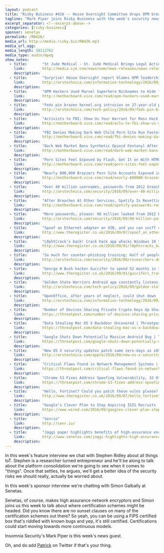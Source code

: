 ```yaml
---
layout: podcast
title: "Risky Business #426 -- House Oversight Committee drops OPM breach report PLUS St Jude sues MedSec"
tagline: "Mark Piper joins Risky Business with the week's security news..."
excerpt_separator: <!--excerpt-above-->
categories: [risky-business]
sponsor: senetas
permalink: /RB426/
media_url: http://media.risky.biz/RB426.mp3
media_url_ogg: 
media_length: 38112762
media_type: audio/mpeg
show_notes:
  - title:       "St Jude Medical - St. Jude Medical Brings Legal Action Against Muddy Waters and MedSec"
    link:        http://media.sjm.com/newsroom/news-releases/news-releases-details/2016/St-Jude-Medical-Brings-Legal-Action-Against-Muddy-Waters-and-MedSec/default.aspx
    description: 
  - title:       "Surprise! House Oversight report blames OPM leadership for breach of records | Ars Technica"
    link:        http://arstechnica.com/information-technology/2016/09/surprise-house-oversight-report-blames-opm-leadership-for-breach-of-records/
    description: 
  - title:       "OPM Hackers Used Marvel Superhero Nicknames to Hide Their Tracks | Motherboard"
    link:        http://motherboard.vice.com/read/opm-hackers-used-marvel-superhero-nicknames-to-hide-their-tracks
    description: 
  - title:       "Feds pin brazen kernel.org intrusion on 27-year-old programmer | Ars Technica"
    link:        http://arstechnica.com/tech-policy/2016/09/feds-pin-brazen-kernel-org-intrusion-on-27-year-old-programmer/
    description: 
  - title:       "Activists to FBI: Show Us Your Warrant for Mass Hack of TorMail Users | Motherboard"
    link:        http://motherboard.vice.com/read/aclu-to-fbi-show-us-your-warrant-for-mass-hack-of-tormail-users
    description: 
  - title:       "FBI Denies Making Dark Web Child Porn Site Run Faster | Motherboard"
    link:        http://motherboard.vice.com/read/fbi-denies-making-dark-web-child-porn-site-run-faster
    description: 
  - title:       "Dark Web Market Bans Synthetic Opioid Fentanyl After Recent Deaths | Motherboard"
    link:        http://motherboard.vice.com/read/dark-web-market-bans-synthetic-opioid-fentanyl-after-recent-deaths
    description: 
  - title:       "Porn Sites Feel Exposed by Flash, Get It on With HTML5 | Motherboard"
    link:        http://motherboard.vice.com/read/porn-sites-feel-exposed-by-flash-get-it-on-with-html5
    description: 
  - title:       "Nearly 800,000 Brazzers Porn Site Accounts Exposed in Forum Hack | Motherboard"
    link:        http://motherboard.vice.com/read/nearly-800000-brazzers-porn-site-accounts-exposed-in-forum-hack
    description: 
  - title:       "Over 40 million usernames, passwords from 2012 breach of Last.fm surface | Ars Technica"
    link:        http://arstechnica.com/security/2016/09/over-40-million-usernames-passwords-from-2012-breach-of-last-fm-surface/
    description: 
  - title:       "After Breaches At Other Services, Spotify Is Resetting Users' Passwords | Motherboard"
    link:        http://motherboard.vice.com/read/spotify-passwords-reset-security-precaution
    description: 
  - title:       "More passwords, please: 98 million leaked from 2012 breach of “Russia’s Yahoo” | Ars Technica"
    link:        http://arstechnica.com/security/2016/09/98-million-passwords-from-2012-breach-of-russias-yahoo-rambler-ru-leaked/
    description: 
  - title:       "Spoof an Ethernet adapter on USB, and you can sniff credentials from locked laptops • The Register"
    link:        http://www.theregister.co.uk/2016/09/07/spoof_an_ethernet_adapter_on_usb_and_you_can_sniff_credentials_from_locked_laptops/
    description: 
  - title:       "L0phtCrack's back! Crack hack app whacks Windows 10 trash hashes • The Register"
    link:        http://www.theregister.co.uk/2016/09/01/l0phtcracks_back_crack_hack_app_whacks_windows_10_trash_hashes/
    description: 
  - title:       "So much for counter-phishing training: Half of people click anything sent to them | Ars Technica"
    link:        http://arstechnica.com/security/2016/08/researchers-demonstrate-half-of-people-will-click-on-any-link-theyre-sent/
    description: 
  - title:       "George W Bush hacker Guccifer to spend 52 months in the big house • The Register"
    link:        http://www.theregister.co.uk/2016/09/01/guccifers_travels_include_52_months_in_prison/
    description: 
  - title:       "Golden State Warriors Android app constantly listens to nearby audio, fan says [Updated] | Ars Technica"
    link:        http://arstechnica.com/tech-policy/2016/09/golden-state-warriors-android-app-constantly-listens-to-nearby-audio-fan-says/
    description: 
  - title:       "OpenOffice, after years of neglect, could shut down | Ars Technica"
    link:        http://arstechnica.com/information-technology/2016/09/openoffice-after-years-of-neglect-could-shut-down/
    description: 
  - title:       "Number of Devices Sharing Private Crypto Keys Up Sharply | Threatpost | The first stop for security news"
    link:        https://threatpost.com/number-of-devices-sharing-private-crypto-keys-up-sharply/120379/
    description: 
  - title:       "Data Stealing Mac OS X Backdoor Uncovered | Threatpost | The first stop for security news"
    link:        https://threatpost.com/data-stealing-mac-os-x-backdoor-uncovered/120397/
    description: 
  - title:       "Google Shuts Down Potentially Massive Android Bug | Threatpost | The first stop for security news"
    link:        https://threatpost.com/google-shuts-down-potentially-massive-android-bug/120393/
    description: 
  - title:       "New OS X security updates patch same zero-days as iOS 9.3.5 | Ars Technica"
    link:        http://arstechnica.com/apple/2016/09/new-os-x-security-updates-patch-same-zero-days-as-ios-9-3-5/
    description: 
  - title:       "Critical Flaws Found in Network Management Systems | Threatpost | The first stop for security news"
    link:        https://threatpost.com/critical-flaws-found-in-network-management-systems-2/120407/
    description: 
  - title:       "Chrome 53 Fixes Address Spoofing Vulnerability, 32 Other Bugs | Threatpost | The first stop for security news"
    link:        https://threatpost.com/chrome-53-fixes-address-spoofing-vulnerability-32-other-bugs/120305/
    description: 
  - title:       "Hello, Fortinet? Could you patch these vulns please? • The Register"
    link:        http://www.theregister.co.uk/2016/09/07/hello_fortinet_could_you_patch_these_vulns_please/
    description: 
  - title:       "Google’s Clever Plan to Stop Aspiring ISIS Recruits | WIRED"
    link:        https://www.wired.com/2016/09/googles-clever-plan-stop-aspiring-isis-recruits/
    description: 
  - title:       "Senrio"
    link:        http://senr.io/
    description: 
  - title:       "Jaggi paper highlights benefits of high-assurance encryption"
    link:        http://www.senetas.com/jaggi-highlights-high-assurance-encryption/
    description: 
---
```

In this week's feature interview we chat with Stephen Ridley about all things IoT. Stephen is a researcher turned 
entrepreneur and he'll be along to talk about the platform consolidation we're going to see when it comes to "things". 
Once that settles, he argues, we'll get a better idea of the security risks we should really, actually be worried about.
<!--excerpt-above-->
In this week's sponsor interview we're chatting with Simon Galbally at Senetas.

Senetas, of course, makes high assurance network encryptors and Simon joins us this week to talk about where 
certification schemes might be headed. Did you know there are no sunset clauses on many of the certification schemes out
there? So yeah, you can be using a FIPS certified box that's riddled with known bugs and yep, it's still certified. 
Certifications could start moving towards more continuous models.

Insomnia Security's Mark Piper is this week's news guest. 

Oh, and do add [Patrick](https://twitter.com/riskybusiness) on Twitter if that's your thing.